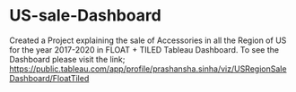 # US-sale-Dashboard
Created a Project explaining the sale of Accessories in all the Region of US for the year 2017-2020 in FLOAT + TILED Tableau Dashboard. To see the Dashboard please visit the link; https://public.tableau.com/app/profile/prashansha.sinha/viz/USRegionSaleDashboard/FloatTiled
